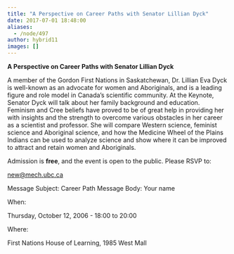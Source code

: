```yaml
---
title: "A Perspective on Career Paths with Senator Lillian Dyck"
date: 2017-07-01 18:48:00
aliases:
  - /node/497
author: hybrid11
images: []
---
```


**A Perspective on Career Paths with Senator Lillian Dyck**

A member of the Gordon First Nations in Saskatchewan, Dr. Lillian Eva Dyck is well-known as an advocate for women and Aboriginals, and is a leading figure and role model in Canada’s scientific community. At the Keynote, Senator Dyck will talk about her family background and education. Feminism and Cree beliefs have proved to be of great help in providing her with insights and the strength to overcome various obstacles in her career as a scientist and professor. She will compare Western science, feminist science and Aboriginal science, and how the Medicine Wheel of the Plains Indians can be used to analyze science and show where it can be improved to attract and retain women and Aboriginals.

Admission is **free**, and the event is open to the public. Please RSVP to:

[new@mech.ubc.ca](mailto:new@mech.ubc.ca)

Message Subject: Career Path Message Body: Your name

When: 

Thursday, October 12, 2006 - 18:00 to 20:00

Where: 

First Nations House of Learning, 1985 West Mall
